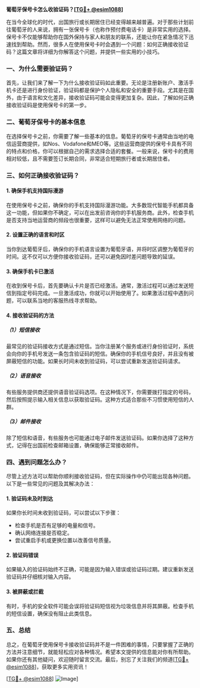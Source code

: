 **葡萄牙保号卡怎么收验证码？[[TG💪+ @esim1088](https://t.me/s/esim1088)]**

在当今全球化的时代，出国旅行或长期居住已经变得越来越普遍。对于那些计划前往葡萄牙的人来说，拥有一张保号卡（也称作预付费电话卡）是非常实用的选择。保号卡不仅能够帮助你在国外保持与家人和朋友的联系，还能让你在紧急情况下迅速找到帮助。然而，很多人在使用保号卡时会遇到一个问题：如何正确接收验证码？这篇文章将详细为你解答这个问题，并提供一些实用的小技巧。

### 一、为什么需要验证码？

首先，让我们来了解一下为什么接收验证码如此重要。无论是注册新账户、激活手机卡还是进行身份验证，验证码都是保护个人隐私和安全的重要手段。尤其是在国外，由于语言和文化差异，接收验证码可能会变得更加复杂。因此，了解如何正确接收验证码是使用保号卡的第一步。

### 二、葡萄牙保号卡的基本信息

在选择保号卡之前，你需要了解一些基本的信息。葡萄牙的保号卡通常由当地的电信运营商提供，如Nos、Vodafone和MEO等。这些运营商提供的保号卡具有不同的特点和价格，你可以根据自己的需求选择合适的套餐。一般来说，保号卡的费用相对较低，且不需要签订长期合同，非常适合短期旅行者或长期居住者。

### 三、如何正确接收验证码？

#### 1. 确保手机支持国际漫游

在使用保号卡之前，确保你的手机支持国际漫游功能。大多数现代智能手机都具备这一功能，但如果你不确定，可以在出发前咨询你的手机服务商。此外，检查手机是否支持当地运营商的频段也很重要，这样可以避免无法正常使用网络的问题。

#### 2. 设置正确的语言和时区

当你到达葡萄牙后，确保你的手机语言设置为葡萄牙语，并将时区调整为葡萄牙的时间。这不仅可以方便你接收验证码，还可以避免因时差问题导致的延误。

#### 3. 确保手机卡已激活

在收到保号卡后，首先要确认卡片是否已经激活。通常，激活过程可以通过发送短信到指定号码完成。一旦激活成功，你就可以开始使用了。如果激活过程中遇到问题，可以联系当地的客服热线寻求帮助。

#### 4. 接收验证码的方法

##### （1）短信接收

最常见的验证码接收方式是通过短信。当你注册某个服务或进行身份验证时，系统会向你的手机号发送一条包含验证码的短信。确保你的手机信号良好，并且没有被屏蔽短信的功能。如果长时间未收到验证码，可以尝试重新发送验证码请求。

##### （2）语音接收

有些服务提供商还提供语音验证码选项。在这种情况下，你需要拨打指定的号码，然后按照提示输入相关信息以获取验证码。这种方式适合那些不习惯使用短信的人群。

##### （3）邮件接收

除了短信和语音，有些服务也可能通过电子邮件发送验证码。如果你选择了这种方式，记得在出国前检查邮箱设置，确保能够正常接收邮件。

### 四、遇到问题怎么办？

尽管上述方法可以帮助你顺利接收验证码，但在实际操作中仍可能出现各种问题。以下是一些常见的问题及其解决办法：

#### 1. 验证码未及时到达

如果你长时间未收到验证码，可以尝试以下步骤：
- 检查手机是否有足够的电量和信号。
- 确认网络连接是否稳定。
- 尝试重启手机或更换位置以改善信号质量。

#### 2. 验证码错误

如果输入的验证码始终不正确，可能是因为输入错误或验证码过期。建议重新发送验证码并仔细核对输入内容。

#### 3. 被屏蔽或拦截

有时，手机的安全软件可能会误将验证码短信视为垃圾信息并将其屏蔽。检查手机的短信设置，确保没有阻止此类信息。

### 五、总结

总之，在葡萄牙使用保号卡接收验证码并不是一件困难的事情，只要掌握了正确的方法并注意细节，就能轻松应对各种情况。希望本文提供的信息能对你有所帮助。如果你还有其他疑问，欢迎随时留言交流。最后，别忘了关注我们的频道[[TG💪+ @esim1088](https://t.me/s/esim1088)]，获取更多实用资讯！

[[TG💪+ @esim1088](https://t.me/s/esim1088)] ![Image](https://i.postimg.cc/4NQfJmqS/Snipaste-2025-05-13-00-14-12.png)]